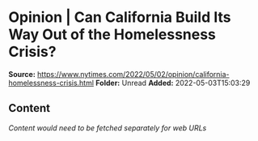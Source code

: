 # Opinion | Can California Build Its Way Out of the Homelessness Crisis?

**Source:** https://www.nytimes.com/2022/05/02/opinion/california-homelessness-crisis.html
**Folder:** Unread
**Added:** 2022-05-03T15:03:29




## Content
*Content would need to be fetched separately for web URLs*
